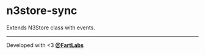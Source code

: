 # n3store-sync

Extends N3Store class with events.

---

Developed with <3 [**@FartLabs**](https://github.com/FartLabs)
